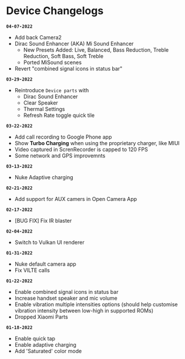 # Device Changelogs

**`04-07-2022`**
 - Add back Camera2 
 - Dirac Sound Enhancer (AKA) Mi Sound Enhancer 
   - New Presets Added: Live, Balanced, Bass Reduction, Treble Reduction, Soft Bass, Soft Treble 
   - Ported MiSound scenes 
 - Revert "combined signal icons in status bar" 


**`03-29-2022`**
 - Reintroduce `Device parts` with
   - Dirac Sound Enhancer
   - Clear Speaker
   - Thermal Settings
   - Refresh Rate toggle quick tile

**`03-22-2022`**
 - Add call recording to Google Phone app
 - Show **Turbo Charging** when using the proprietary charger, like MIUI
 - Video captured in ScrenRecorder is capped to 120 FPS
 - Some network and GPS improvemnts 

**`03-13-2022`**
 - Nuke Adaptive charging 
 
**`02-21-2022`**
 - Add support for AUX camers in Open Camera App  

**`02-17-2022`**
 - [BUG FIX] Fix IR blaster 

**`02-04-2022`**
 - Switch to Vulkan UI renderer 

**`01-31-2022`**
 - Nuke default camera app 
 - Fix VILTE calls 

**`01-22-2022`**
 - Enable combined signal icons in status bar
 - Increase handset speaker and mic volume
 - Enable vibration multiple intensities options (should help customise vibration intensity between low-high in supported ROMs)
 - Dropped Xiaomi Parts

**`01-18-2022`**
 - Enable quick tap
 - Enable adaptive charging 
 - Add 'Saturated' color mode
